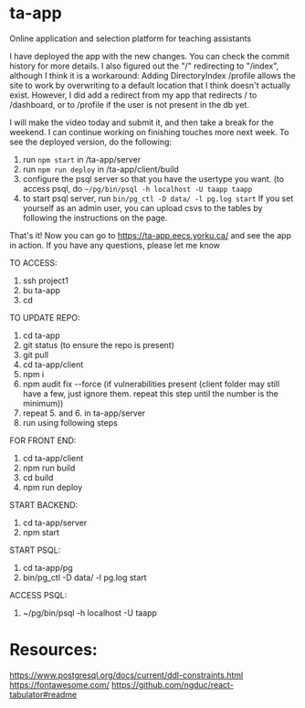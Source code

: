 # ta-app

Online application and selection platform for teaching assistants

I have deployed the app with the new changes. You can check the commit history for more details.
I also figured out the "/" redirecting to "/index", although I think it is a workaround:
Adding DirectoryIndex /profile allows the site to work by overwriting to a default location that I think doesn't actually exist.
However, I did add a redirect from my app that redirects / to /dashboard, or to /profile if the user is not present in the db yet.

I will make the video today and submit it, and then take a break for the weekend. I can continue working on finishing touches more next week.
To see the deployed version, do the following:

1. run `npm start` in /ta-app/server
2. run `npm run deploy` in /ta-app/client/build
3. configure the psql server so that you have the usertype you want. (to access psql, do `~/pg/bin/psql -h localhost -U taapp taapp`
4. to start psql server, run `bin/pg_ctl -D data/ -l pg.log start`
   If you set yourself as an admin user, you can upload csvs to the tables by following the instructions on the page.

That's it! Now you can go to https://ta-app.eecs.yorku.ca/ and see the app in action.
If you have any questions, please let me know

TO ACCESS:

1. ssh project1
2. bu ta-app
3. cd

TO UPDATE REPO:

1. cd ta-app
2. git status (to ensure the repo is present)
3. git pull
4. cd ta-app/client
5. npm i
6. npm audit fix --force (if vulnerabilities present (client folder may still have a few, just ignore them. repeat this step until the number is the minimum))
7. repeat 5. and 6. in ta-app/server
8. run using following steps

FOR FRONT END:

1. cd ta-app/client
2. npm run build
3. cd build
4. npm run deploy

START BACKEND:

1. cd ta-app/server
2. npm start

START PSQL:

1. cd ta-app/pg
2. bin/pg_ctl -D data/ -l pg.log start

ACCESS PSQL:

1. ~/pg/bin/psql -h localhost -U taapp

# Resources:

https://www.postgresql.org/docs/current/ddl-constraints.html
https://fontawesome.com/
https://github.com/ngduc/react-tabulator#readme
